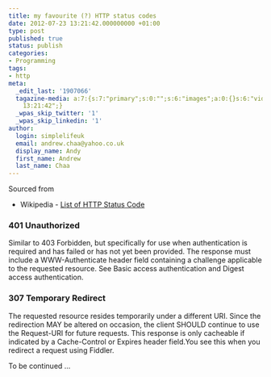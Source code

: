 ```yaml
---
title: my favourite (?) HTTP status codes
date: 2012-07-23 13:21:42.000000000 +01:00
type: post
published: true
status: publish
categories:
- Programming
tags:
- http
meta:
  _edit_last: '1907066'
  tagazine-media: a:7:{s:7:"primary";s:0:"";s:6:"images";a:0:{}s:6:"videos";a:0:{}s:11:"image_count";i:0;s:6:"author";s:7:"1907066";s:7:"blog_id";s:7:"1833431";s:9:"mod_stamp";s:19:"2012-07-23
    13:21:42";}
  _wpas_skip_twitter: '1'
  _wpas_skip_linkedin: '1'
author:
  login: simplelifeuk
  email: andrew.chaa@yahoo.co.uk
  display_name: Andy
  first_name: Andrew
  last_name: Chaa
---
```

<p>Sourced from </p>
<ul>
<li>Wikipedia - <a href="http://en.wikipedia.org/wiki/List_of_HTTP_status_codes">List of HTTP Status Code</a></li>
</ul>
<h3>401 Unauthorized</h3>
<p>Similar to 403 Forbidden, but specifically for use when authentication is required and has failed or has not yet been provided. The response must include a WWW-Authenticate header field containing a challenge applicable to the requested resource. See Basic access authentication and Digest access authentication.</p>
<h3>307 Temporary Redirect</h3>
<p>The requested resource resides temporarily under a different URI. Since the redirection MAY be altered on occasion, the client SHOULD continue to use the Request-URI for future requests. This response is only cacheable if indicated by a Cache-Control or Expires header field.You see this when you redirect a request using Fiddler.</p>
<p>To be continued ...</p>
